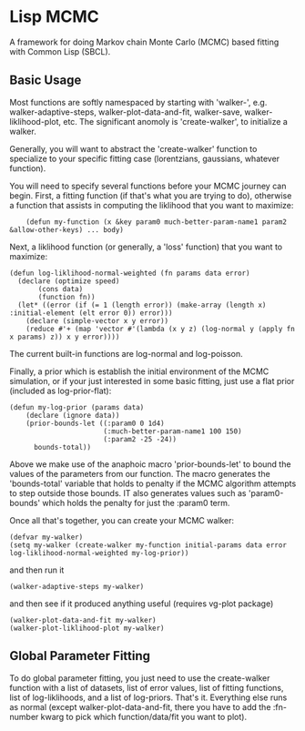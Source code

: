 # Lisp MCMC

A framework for doing Markov chain Monte Carlo (MCMC) based fitting with Common Lisp (SBCL).

## Basic Usage

Most functions are softly namespaced by starting with 'walker-', e.g. walker-adaptive-steps, walker-plot-data-and-fit, walker-save, walker-liklihood-plot, etc. The significant anomoly is 'create-walker', to initialize a walker.

Generally, you will want to abstract the 'create-walker' function to specialize to your specific fitting case (lorentzians, gaussians, whatever function).

You will need to specify several functions before your MCMC journey can begin. First, a fitting function (if that's what you are trying to do), otherwise a function that assists in computing the liklihood that you want to maximize:
```
	(defun my-function (x &key param0 much-better-param-name1 param2 &allow-other-keys) ... body)
```
Next, a liklihood function (or generally, a 'loss' function) that you want to maximize:
```
(defun log-liklihood-normal-weighted (fn params data error)
  (declare (optimize speed)
	   (cons data)
	   (function fn))
  (let* ((error (if (= 1 (length error)) (make-array (length x) :initial-element (elt error 0)) error)))
    (declare (simple-vector x y error))
    (reduce #'+ (map 'vector #'(lambda (x y z) (log-normal y (apply fn x params) z)) x y error))))
```
The current built-in functions are log-normal and log-poisson.

Finally, a prior which is establish the initial environment of the MCMC simulation, or if your just interested in some basic fitting, just use a flat prior (included as log-prior-flat):
```
(defun my-log-prior (params data)
    (declare (ignore data))
	(prior-bounds-let ((:param0 0 1d4)
			           (:much-better-param-name1 100 150)
			           (:param2 -25 -24))
	  bounds-total))
```
Above we make use of the anaphoic macro 'prior-bounds-let' to bound the values of the parameters from our function. The macro generates the 'bounds-total' variable that holds to penalty if the MCMC algorithm attempts to step outside those bounds. IT also generates values such as 'param0-bounds' which holds the penalty for just the :param0 term.

Once all that's together, you can create your MCMC walker:
```
(defvar my-walker)
(setq my-walker (create-walker my-function initial-params data error log-liklihood-normal-weighted my-log-prior))
```
and then run it
```
(walker-adaptive-steps my-walker)
```
and then see if it produced anything useful (requires vg-plot package)
```
(walker-plot-data-and-fit my-walker)
(walker-plot-liklihood-plot my-walker)
```

## Global Parameter Fitting

To do global parameter fitting, you just need to use the create-walker function with a list of datasets, list of error values, list of fitting functions, list of log-liklihoods, and a list of log-priors. That's it. Everything else runs as normal (except walker-plot-data-and-fit, there you have to add the :fn-number kwarg to pick which function/data/fit you want to plot).
